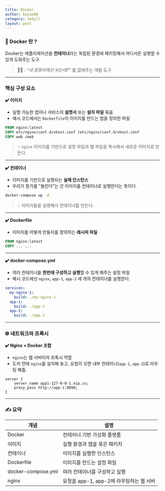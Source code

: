 ```yaml
---
title: Docker
author: kozae00
category: Jekyll
layout: post
---
```


### 🐋 Docker 란 ?

Docker는 애플리케이션을 **컨테이너**라는 독립된 환경에 패키징해서 어디서든 실행할 수 있게 도와주는 도구.

> 🤔💭 : _"내 컴퓨터에선 되는데?"_ 를 없애주는 개발 도구

---

### 핵심 구성 요소

**✔️ 이미지**

- 실행 가능한 앱이나 서비스의 **설명서** 또는 **설치 파일** 묶음
- 예시 코드에서는 `Dockerfile`이 이미지를 만드는 법을 정의한 파일

```Dockerfile
FROM nginx:latest
COPY etc/nginx/conf.d/vhost.conf /etc/nginx/conf.d/vhost.conf
COPY web /web
```

> 💡 `nginx` 이미지를 기반으로 설정 파일과 웹 파일을 복사해서 새로운 이미지로 만든다.

---

**✔️ 컨테이너**

- 이미지를 기반으로 실행되는 **실제 인스턴스**
- 우리가 뭔가를 "돌린다"는 건 이미지를 컨테이너로 실행한다는 뜻이다.

```sh
docker-compose up -d
```

> 💡 이미지들을 실행해서 컨테이너를 만든다.

---

**✔️ Dockerfile**

- 이미지를 어떻게 만들지를 정의하는 **레시피 파일**

```Dockerfile
FROM nginx:latest
COPY ... ...
```

---

**✔️ docker-compose.yml**

- 여러 컨테이너를 **한번에 구성하고 실행**할 수 있게 해주는 설정 파일
- 예시 코드에선 `nginx`, `app-1`, `app-2` 세 개의 컨테이너를 실행한다.

```yaml
services:
  my-nginx-1:
    build: ./my-nginx-1
  app-1:
    build: ./app-1
  app-2:
    build: ./app-2
```

---

### 🌐 네트워크와 프록시

**✔️ Nginx + Docker 조합**

- `nginx`는 웹 서버이자 프록시 역할
- 도커 안에 `nginx`를 설치해 놓고, 요청이 오면 내부 컨테이너(`app-1`, `app-2`)로 라우팅 해줌.

```nginx
server {
    server_name app1-127-0-0-1.nip.io;
    proxy_pass http://app-1:8090;
}
```

---

### ✍️ 요약

| 개념               | 설명                                     |
| ------------------ | ---------------------------------------- |
| Docker             | 컨테이너 기반 가상화 플랫폼              |
| 이미지             | 실행 환경과 앱을 묶은 패키지             |
| 컨테이너           | 이미지를 실행한 인스턴스                 |
| Dockerfile         | 이미지를 만드는 설정 파일                |
| docker-compose.yml | 여러 컨테이너를 구성하고 실행            |
| nginx              | 요청을 app-1, app-2에 라우팅하는 웹 서버 |
